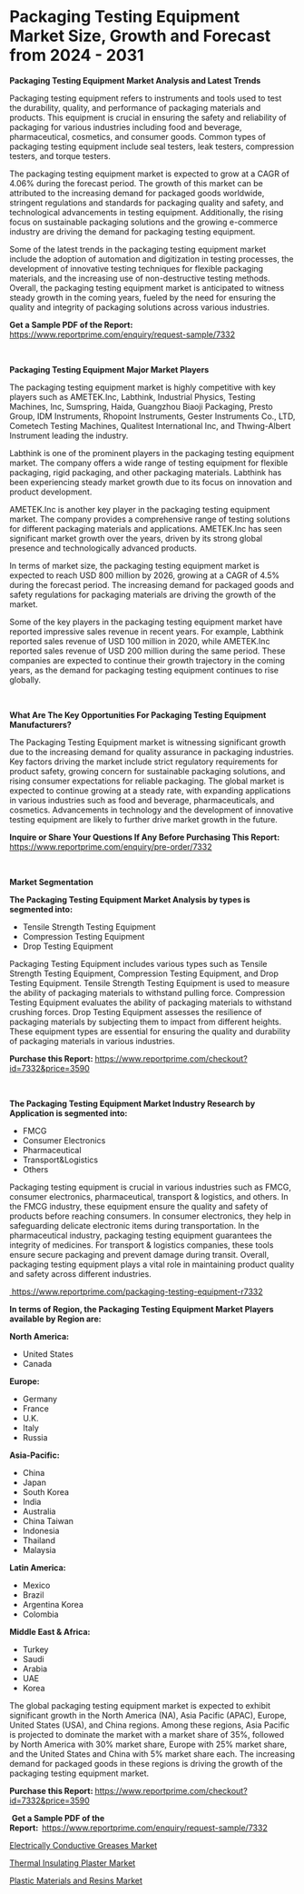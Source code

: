 <p><h1>Packaging Testing Equipment Market Size, Growth and Forecast from 2024 - 2031</h1></p><p><strong>Packaging Testing Equipment Market Analysis and Latest Trends</strong></p>
<p><p>Packaging testing equipment refers to instruments and tools used to test the durability, quality, and performance of packaging materials and products. This equipment is crucial in ensuring the safety and reliability of packaging for various industries including food and beverage, pharmaceutical, cosmetics, and consumer goods. Common types of packaging testing equipment include seal testers, leak testers, compression testers, and torque testers.</p><p>The packaging testing equipment market is expected to grow at a CAGR of 4.06% during the forecast period. The growth of this market can be attributed to the increasing demand for packaged goods worldwide, stringent regulations and standards for packaging quality and safety, and technological advancements in testing equipment. Additionally, the rising focus on sustainable packaging solutions and the growing e-commerce industry are driving the demand for packaging testing equipment.</p><p>Some of the latest trends in the packaging testing equipment market include the adoption of automation and digitization in testing processes, the development of innovative testing techniques for flexible packaging materials, and the increasing use of non-destructive testing methods. Overall, the packaging testing equipment market is anticipated to witness steady growth in the coming years, fueled by the need for ensuring the quality and integrity of packaging solutions across various industries.</p></p>
<p><strong>Get a Sample PDF of the Report:&nbsp;</strong> <a href="https://www.reportprime.com/enquiry/request-sample/7332">https://www.reportprime.com/enquiry/request-sample/7332</a></p>
<p>&nbsp;</p>
<p><strong>Packaging Testing Equipment Major Market Players</strong></p>
<p><p>The packaging testing equipment market is highly competitive with key players such as AMETEK.Inc, Labthink, Industrial Physics, Testing Machines, Inc, Sumspring, Haida, Guangzhou Biaoji Packaging, Presto Group, IDM Instruments, Rhopoint Instruments, Gester Instruments Co., LTD, Cometech Testing Machines, Qualitest International Inc, and Thwing-Albert Instrument leading the industry.</p><p>Labthink is one of the prominent players in the packaging testing equipment market. The company offers a wide range of testing equipment for flexible packaging, rigid packaging, and other packaging materials. Labthink has been experiencing steady market growth due to its focus on innovation and product development.</p><p>AMETEK.Inc is another key player in the packaging testing equipment market. The company provides a comprehensive range of testing solutions for different packaging materials and applications. AMETEK.Inc has seen significant market growth over the years, driven by its strong global presence and technologically advanced products.</p><p>In terms of market size, the packaging testing equipment market is expected to reach USD 800 million by 2026, growing at a CAGR of 4.5% during the forecast period. The increasing demand for packaged goods and safety regulations for packaging materials are driving the growth of the market.</p><p>Some of the key players in the packaging testing equipment market have reported impressive sales revenue in recent years. For example, Labthink reported sales revenue of USD 100 million in 2020, while AMETEK.Inc reported sales revenue of USD 200 million during the same period. These companies are expected to continue their growth trajectory in the coming years, as the demand for packaging testing equipment continues to rise globally.</p></p>
<p>&nbsp;</p>
<p><strong>What Are The Key Opportunities For Packaging Testing Equipment Manufacturers?</strong></p>
<p><p>The Packaging Testing Equipment market is witnessing significant growth due to the increasing demand for quality assurance in packaging industries. Key factors driving the market include strict regulatory requirements for product safety, growing concern for sustainable packaging solutions, and rising consumer expectations for reliable packaging. The global market is expected to continue growing at a steady rate, with expanding applications in various industries such as food and beverage, pharmaceuticals, and cosmetics. Advancements in technology and the development of innovative testing equipment are likely to further drive market growth in the future.</p></p>
<p><strong>Inquire or Share Your Questions If Any Before Purchasing This Report:</strong> <a href="https://www.reportprime.com/enquiry/pre-order/7332">https://www.reportprime.com/enquiry/pre-order/7332</a></p>
<p>&nbsp;</p>
<p><strong>Market Segmentation</strong></p>
<p><strong>The Packaging Testing Equipment Market Analysis by types is segmented into:</strong></p>
<p><ul><li>Tensile Strength Testing Equipment</li><li>Compression Testing Equipment</li><li>Drop Testing Equipment</li></ul></p>
<p><p>Packaging Testing Equipment includes various types such as Tensile Strength Testing Equipment, Compression Testing Equipment, and Drop Testing Equipment. Tensile Strength Testing Equipment is used to measure the ability of packaging materials to withstand pulling force. Compression Testing Equipment evaluates the ability of packaging materials to withstand crushing forces. Drop Testing Equipment assesses the resilience of packaging materials by subjecting them to impact from different heights. These equipment types are essential for ensuring the quality and durability of packaging materials in various industries.</p></p>
<p><strong>Purchase this Report:&nbsp;</strong><a href="https://www.reportprime.com/checkout?id=7332&price=3590">https://www.reportprime.com/checkout?id=7332&price=3590</a></p>
<p>&nbsp;</p>
<p><strong>The Packaging Testing Equipment Market Industry Research by Application is segmented into:</strong></p>
<p><ul><li>FMCG</li><li>Consumer Electronics</li><li>Pharmaceutical</li><li>Transport&Logistics</li><li>Others</li></ul></p>
<p><p>Packaging testing equipment is crucial in various industries such as FMCG, consumer electronics, pharmaceutical, transport & logistics, and others. In the FMCG industry, these equipment ensure the quality and safety of products before reaching consumers. In consumer electronics, they help in safeguarding delicate electronic items during transportation. In the pharmaceutical industry, packaging testing equipment guarantees the integrity of medicines. For transport & logistics companies, these tools ensure secure packaging and prevent damage during transit. Overall, packaging testing equipment plays a vital role in maintaining product quality and safety across different industries.</p></p>
<p><a href="https://www.reportprime.com/packaging-testing-equipment-r7332">&nbsp;https://www.reportprime.com/packaging-testing-equipment-r7332</a></p>
<p><strong>In terms of Region, the Packaging Testing Equipment Market Players available by Region are:</strong></p>
<p>
    <p> <strong> North America: </strong>
        <ul>
            <li>United States</li>
            <li>Canada</li>
        </ul>
        </p> 
    <p> <strong> Europe: </strong>
        <ul>
            <li>Germany</li>
            <li>France</li>
            <li>U.K.</li>
            <li>Italy</li>
            <li>Russia</li>
        </ul>
        </p> 
    <p> <strong> Asia-Pacific: </strong>
        <ul>
            <li>China</li>
            <li>Japan</li>
            <li>South Korea</li>
            <li>India</li>
            <li>Australia</li>
            <li>China Taiwan</li>
            <li>Indonesia</li>
            <li>Thailand</li>
            <li>Malaysia</li>
        </ul>
        </p> 
    <p> <strong> Latin America: </strong>
        <ul>
            <li>Mexico</li>
            <li>Brazil</li>
            <li>Argentina Korea</li>
            <li>Colombia</li>
        </ul>
        </p> 
    <p> <strong> Middle East & Africa: </strong>
        <ul>
            <li>Turkey</li>
            <li>Saudi</li>
            <li>Arabia</li>
            <li>UAE</li>
            <li>Korea</li>
        </ul>
    </p>
    </p>
<p><p>The global packaging testing equipment market is expected to exhibit significant growth in the North America (NA), Asia Pacific (APAC), Europe, United States (USA), and China regions. Among these regions, Asia Pacific is projected to dominate the market with a market share of 35%, followed by North America with 30% market share, Europe with 25% market share, and the United States and China with 5% market share each. The increasing demand for packaged goods in these regions is driving the growth of the packaging testing equipment market.</p></p>
<p><strong>Purchase this Report: </strong><a href="https://www.reportprime.com/checkout?id=7332&price=3590">https://www.reportprime.com/checkout?id=7332&price=3590</a></p>
<p>&nbsp;<strong>Get a Sample PDF of the Report:&nbsp;&nbsp;</strong><a href="https://www.reportprime.com/enquiry/request-sample/7332">https://www.reportprime.com/enquiry/request-sample/7332</a></p>
<p><strong></strong></p>
<p><p><a href="https://www.linkedin.com/pulse/electrically-conductive-greases-market-research-report-mgt7f?trackingId=VsmxuICL0HAE%2FM4LGR7xpQ%3D%3D">Electrically Conductive Greases Market</a></p><p><a href="https://www.linkedin.com/pulse/thermal-insulating-plaster-market-share-amp-new-trends-analysis-2ajyf?trackingId=mxYhUKYlQnlUNMN72QJxFg%3D%3D">Thermal Insulating Plaster Market</a></p><p><a href="https://www.linkedin.com/pulse/plastic-materials-resins-market-analysis-examines-its-hrdve?trackingId=SdszBUXisNVeCVnvhYTgCw%3D%3D">Plastic Materials and Resins Market</a></p></p>